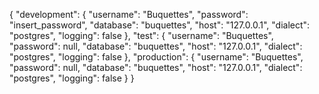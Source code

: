 {
  "development": {
    "username": "Buquettes",
    "password": "insert_password",
    "database": "buquettes",
    "host": "127.0.0.1",
    "dialect": "postgres",
		"logging": false
  },
  "test": {
    "username": "Buquettes",
    "password": null,
    "database": "buquettes",
    "host": "127.0.0.1",
    "dialect": "postgres",
		"logging": false
  },
  "production": {
    "username": "Buquettes",
    "password": null,
    "database": "buquettes",
    "host": "127.0.0.1",
    "dialect": "postgres",
		"logging": false
  }
}
